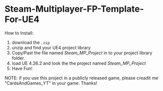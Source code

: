 # Steam-Multiplayer-FP-Template-For-UE4

How to Install:

1. download the `.zip`
2. unzip and find your UE4 project library
3. Copy/Past the file named *Steam_MP_Project* in to your project library folder.
4. load UE 4.26.2 and look the the project named *Steam_MP_Project*
5. Have Fun!

NOTE: if you use this project in a publicly released game, please creadit me "CardsAndGames_YT" in your game. Thanks!
